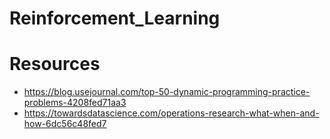 # Reinforcement_Learning

# Resources
* https://blog.usejournal.com/top-50-dynamic-programming-practice-problems-4208fed71aa3
* https://towardsdatascience.com/operations-research-what-when-and-how-6dc56c48fed7
